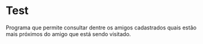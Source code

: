 # Test
Programa que permite consultar dentre os amigos cadastrados quais estão mais próximos do amigo que está sendo visitado.
